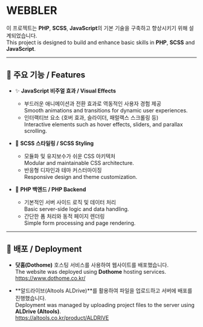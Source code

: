 # WEBBLER

이 프로젝트는 **PHP**, **SCSS**, **JavaScript**의 기본 기술을 구축하고 향상시키기 위해 설계되었습니다.  
This project is designed to build and enhance basic skills in **PHP**, **SCSS** and **JavaScript**.

---

## 🚀 주요 기능 / Features

- ✨ **JavaScript 비주얼 효과 / Visual Effects**
  - 부드러운 애니메이션과 전환 효과로 역동적인 사용자 경험 제공  
    Smooth animations and transitions for dynamic user experiences.
  - 인터랙티브 요소 (호버 효과, 슬라이더, 패럴랙스 스크롤링 등)  
    Interactive elements such as hover effects, sliders, and parallax scrolling.
  
- 🎨 **SCSS 스타일링 / SCSS Styling**
  - 모듈화 및 유지보수가 쉬운 CSS 아키텍처  
    Modular and maintainable CSS architecture.
  - 반응형 디자인과 테마 커스터마이징  
    Responsive design and theme customization.
  
- 🔧 **PHP 백엔드 / PHP Backend**
  - 기본적인 서버 사이드 로직 및 데이터 처리  
    Basic server-side logic and data handling.
  - 간단한 폼 처리와 동적 페이지 렌더링  
    Simple form processing and page rendering.

---

## 🚚 배포 / Deployment

- **닷홈(Dothome)** 호스팅 서비스를 사용하여 웹사이트를 배포했습니다.  
  The website was deployed using **Dothome** hosting services.  
  https://www.dothome.co.kr/
  
- **알드라이브(Altools ALDrive)**를 활용하여 파일을 업로드하고 서버에 배포를 진행했습니다.  
  Deployment was managed by uploading project files to the server using **ALDrive (Altools)**.  
  https://altools.co.kr/product/ALDRIVE
